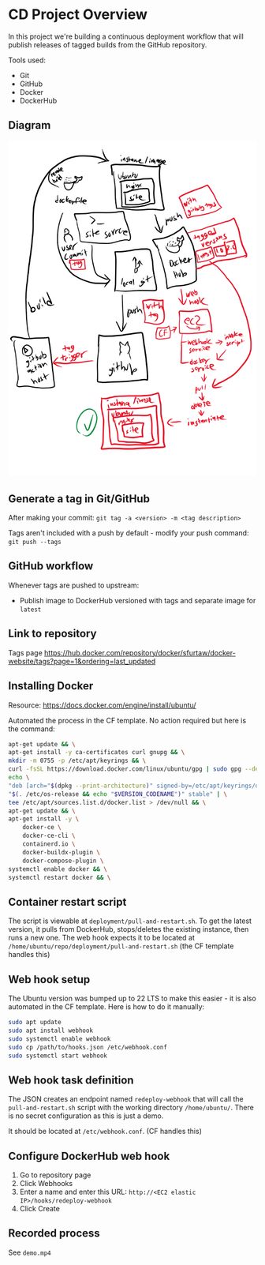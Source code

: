 # CD Project Overview

In this project we're building a continuous deployment workflow that will publish releases of tagged builds from the GitHub repository.

Tools used:

* Git
* GitHub
* Docker
* DockerHub

## Diagram

![Diagram](diagram2.png)

## Generate a tag in Git/GitHub

After making your commit:
`git tag -a <version> -m <tag description>`

Tags aren't included with a push by default - modify your push command:
`git push --tags`

## GitHub workflow

Whenever tags are pushed to upstream:

* Publish image to DockerHub versioned with tags and separate image for `latest`

## Link to repository

Tags page
<https://hub.docker.com/repository/docker/sfurtaw/docker-website/tags?page=1&ordering=last_updated>

## Installing Docker

Resource: <https://docs.docker.com/engine/install/ubuntu/>

Automated the process in the CF template. No action required but here is the command:
```sh
apt-get update && \
apt-get install -y ca-certificates curl gnupg && \
mkdir -m 0755 -p /etc/apt/keyrings && \
curl -fsSL https://download.docker.com/linux/ubuntu/gpg | sudo gpg --dearmor -o /etc/apt/keyrings/docker.gpg && \
echo \
"deb [arch="$(dpkg --print-architecture)" signed-by=/etc/apt/keyrings/docker.gpg] https://download.docker.com/linux/ubuntu \
"$(. /etc/os-release && echo "$VERSION_CODENAME")" stable" | \
tee /etc/apt/sources.list.d/docker.list > /dev/null && \
apt-get update && \
apt-get install -y \
    docker-ce \
    docker-ce-cli \
    containerd.io \
    docker-buildx-plugin \
    docker-compose-plugin \
systemctl enable docker && \
systemctl restart docker && \
```

## Container restart script

The script is viewable at `deployment/pull-and-restart.sh`. To get the latest version, it pulls from DockerHub, stops/deletes the existing instance, then runs a new one. The web hook expects it to be located at `/home/ubuntu/repo/deployment/pull-and-restart.sh` (the CF template handles this)

## Web hook setup

The Ubuntu version was bumped up to 22 LTS to make this easier - it is also automated in the CF template. Here is how to do it manually:
```sh
sudo apt update
sudo apt install webhook
sudo systemctl enable webhook
sudo cp /path/to/hooks.json /etc/webhook.conf
sudo systemctl start webhook
```

## Web hook task definition

The JSON creates an endpoint named `redeploy-webhook` that will call the `pull-and-restart.sh` script with the working directory `/home/ubuntu/`. There is no secret configuration as this is just a demo.

It should be located at `/etc/webhook.conf`. (CF handles this)

## Configure DockerHub web hook

1. Go to repository page
2. Click Webhooks
3. Enter a name and enter this URL: `http://<EC2 elastic IP>/hooks/redeploy-webhook`
4. Click Create

## Recorded process

See `demo.mp4`
